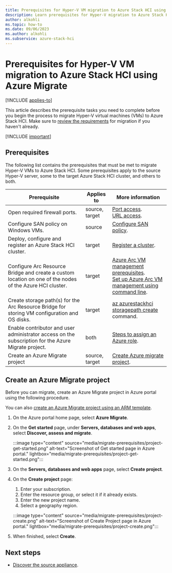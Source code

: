 ```yaml
--- 
title: Prerequisites for Hyper-V VM migration to Azure Stack HCI using Azure Migrate 
description: Learn prerequisites for Hyper-V migration to Azure Stack HCI using Azure Migrate (preview).
author: alkohli
ms.topic: how-to
ms.date: 09/06/2023
ms.author: alkohli
ms.subservice: azure-stack-hci
---
```


# Prerequisites for Hyper-V VM migration to Azure Stack HCI using Azure Migrate

[!INCLUDE [applies-to](../../includes/hci-applies-to-23h2.md)]

This article describes the prerequisite tasks you need to complete before you begin the process to migrate Hyper-V virtual machines (VMs) to Azure Stack HCI. Make sure to [review the requirements](migrate-hyperv-prerequisites.md) for migration if you haven't already.

[!INCLUDE [important](../../includes/hci-preview.md)]

## Prerequisites

The following list contains the prerequisites that must be met to migrate Hyper-V VMs to Azure Stack HCI. Some prerequisites apply to the source Hyper-V server, some to the target Azure Stack HCI cluster, and others to both.

|Prerequisite|Applies to|More information|
|--|--|--|
|Open required firewall ports.|source, target|[Port access](/azure/migrate/migrate-support-matrix-hyper-v#port-access).<br>[URL access](/azure/migrate/migrate-appliance#url-access).|
|Configure SAN policy on Windows VMs.|source|[Configure SAN policy](/azure/migrate/prepare-for-migration#configure-san-policy).|
|Deploy, configure and register an Azure Stack HCI cluster.|target|[Register a cluster](../deploy/deployment-quickstart.md).|
|Configure Arc Resource Bridge and create a custom location on one of the nodes of the Azure HCI cluster.|target|[Azure Arc VM management prerequisites](../manage/azure-arc-vm-management-prerequisites.md).<br>[Set up Azure Arc VM management using command line](../manage/deploy-arc-resource-bridge-using-command-line.md?tabs=for-static-ip-address-1%2Cfor-static-ip-address-2).|
|Create storage path(s) for the Arc Resource Bridge for storing VM configuration and OS disks.|target| [az azurestackhci storagepath create](/cli/azure/azurestackhci/storagepath) command.|
|Enable contributor and user administrator access on the subscription for the Azure Migrate project.|both|[Steps to assign an Azure role](/azure/role-based-access-control/role-assignments-steps).|
|Create an Azure Migrate project|source, target|[Create Azure migrate project](#create-an-azure-migrate-project).|

## Create an Azure Migrate project

Before you can migrate, create an Azure Migrate project in Azure portal using the following procedure.

You can also [create an Azure Migrate project using an ARM template](/azure/migrate/quickstart-create-migrate-project).

1. On the Azure portal home page, select **Azure Migrate**.

1. On the **Get started** page, under **Servers, databases and web apps**, select **Discover, assess and migrate**.

    :::image type="content" source="media/migrate-prerequisites/project-get-started.png" alt-text="Screenshot of Get started page in Azure portal." lightbox="media/migrate-prerequisites/project-get-started.png":::

1. On the **Servers, databases and web apps** page, select **Create project**.

1. On the **Create project** page:
    1. Enter your subscription.
    1. Enter the resource group, or select it if it already exists.
    1. Enter the new project name.
    1. Select a geography region.

    :::image type="content" source="media/migrate-prerequisites/project-create.png" alt-text="Screenshot of Create Project page in Azure portal." lightbox="media/migrate-prerequisites/project-create.png":::

1. When finished, select **Create**.

## Next steps

- [Discover the source appliance](migrate-hyperv-prerequisites.md).
